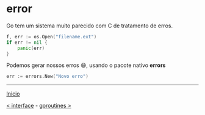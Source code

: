 # error

Go tem um sistema muito parecido com C de tratamento de erros.

```go
f, err := os.Open("filename.ext")
if err != nil {
    panic(err)
}
```

Podemos gerar nossos erros :smile:, usando o pacote nativo **errors**

```go
err := errors.New("Novo erro")
```

---
[Inicio](README.md)

[< interface](interface.md) - [goroutines >](goroutines.md)
